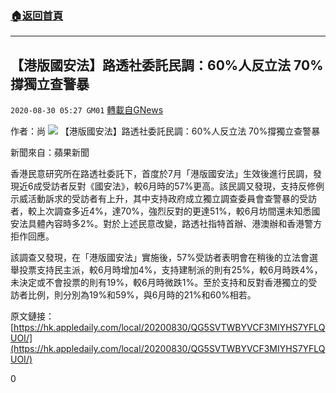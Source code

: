 ###  [:house:返回首頁](https://github.com/ourhimalayas/txt)
---

## 【港版國安法】路透社委託民調：60%人反立法 70%撐獨立查警暴
`2020-08-30 05:27 GM01` [轉載自GNews](https://gnews.org/zh-hant/324523/)

作者：尚
![](https://s3.amazonaws.com/gnews-media-offload/wp-content/uploads/2020/08/30051417/623D23F7-8740-4B45-9506-F4E6461446A1.jpeg)
【港版國安法】路透社委託民調：60%人反立法 70%撐獨立查警暴

新聞來自：蘋果新聞

香港民意研究所在路透社委託下，首度於7月「港版國安法」生效後進行民調，發現近6成受訪者反對《國安法》，較6月時的57%更高。該民調又發現，支持反修例示威活動訴求的受訪者有上升，其中支持政府成立獨立調查委員會查警暴的受訪者，較上次調查多近4%，達70%，強烈反對的更達51%，較6月坊間還未知悉國安法具體內容時多2%。對於上述民意改變，路透社指特首辦、港澳辦和香港警方拒作回應。

該調查又發現，在「港版國安法」實施後，57%受訪者表明會在稍後的立法會選舉投票支持民主派，較6月時增加4%，支持建制派的則有25%，較6月時跌4%，未決定或不會投票的則有19%，較6月時微跌1%。至於支持和反對香港獨立的受訪者比例，則分別為19%和59%，與6月時的21%和60%相若。

原文鏈接：[https://hk.appledaily.com/local/20200830/QG5SVTWBYVCF3MIYHS7YFLQUOI/](https://hk.appledaily.com/local/20200830/QG5SVTWBYVCF3MIYHS7YFLQUOI/)

0
